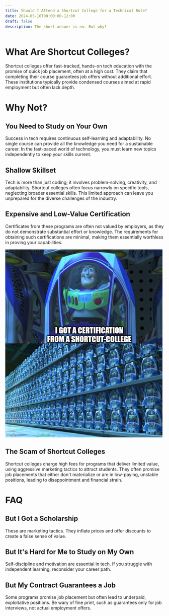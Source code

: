 ```yaml
---
title: Should I Attend a Shortcut College for a Technical Role?
date: 2024-05-10T00:00:00-12:00
draft: false 
description: The short answer is no. But why?
---
```


# What Are Shortcut Colleges?
Shortcut colleges offer fast-tracked, hands-on tech education with the promise of quick job placement, often at a high cost. They claim that completing their course guarantees job offers without additional effort. These institutions typically provide condensed courses aimed at rapid employment but often lack depth.

# Why Not?
## You Need to Study on Your Own
Success in tech requires continuous self-learning and adaptability. No single course can provide all the knowledge you need for a sustainable career. In the fast-paced world of technology, you must learn new topics independently to keep your skills current.

## Shallow Skillset
Tech is more than just coding; it involves problem-solving, creativity, and adaptability. Shortcut colleges often focus narrowly on specific tools, neglecting broader essential skills. This limited approach can leave you unprepared for the diverse challenges of the industry.

## Expensive and Low-Value Certification
Certificates from these programs are often not valued by employers, as they do not demonstrate substantial effort or knowledge. The requirements for obtaining such certifications are minimal, making them essentially worthless in proving your capabilities.

![Buzz Lightyear Clones](img/buzz_lightyear_clones_i_got_certification_from_shortcut_college.jpg)

## The Scam of Shortcut Colleges
Shortcut colleges charge high fees for programs that deliver limited value, using aggressive marketing tactics to attract students. They often promise job placements that either don't materialize or are in low-paying, unstable positions, leading to disappointment and financial strain.

# FAQ
## But I Got a Scholarship
These are marketing tactics. They inflate prices and offer discounts to create a false sense of value.

## But It's Hard for Me to Study on My Own
Self-discipline and motivation are essential in tech. If you struggle with independent learning, reconsider your career path.

## But My Contract Guarantees a Job
Some programs promise job placement but often lead to underpaid, exploitative positions. Be wary of fine print, such as guarantees only for job interviews, not actual employment offers.
